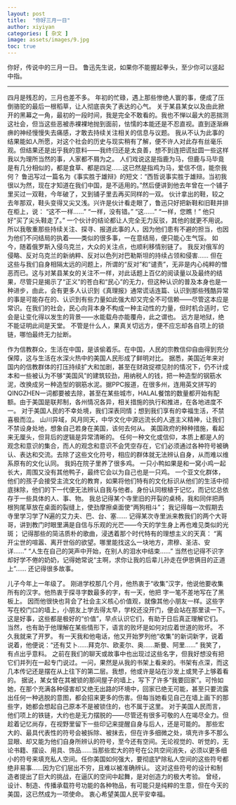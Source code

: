 ```yaml
---
layout: post
title:  "你好三月一日"
author: xiyiyan
categories: [ 杂文 ]
image: assets/images/9.jpg
toc: true
---
```


你好，传说中的三月一日。
鲁迅先生说，如果你不能握起拳头，至少你可以竖起中指。

----

四月是残忍的，三月也差不多。
年初的忙碌，遇上那些惨绝人寰的事，便成了压倒骆驼的最后一根稻草，让人彻底丧失了表达的心气。
关于某县某女以及由此掀开的黑幕之一角，最初的一段时间，我是完全不敢看的。我也不惮以最大的恶揣测这社会，但当这些恶被赤裸裸地抛到面前，怯懦的本能还是不忍直视。直到逐渐麻痹的神经慢慢失去痛感，才敢去持续关注相关的信息与议题。
我从不认为此事的结果能如人所愿，对这个社会的历史与现实稍有了解，便不许人对此存有丝毫乐观。但结果还是出乎我的意料——我终归还是太良善，想不到连把谎扯圆一些这样我以为理所当然的事，人家都不屑为之。
人们戏说这是指鹿为马，但鹿与马毕竟是有几分相似的，都是食草、都是四足……这已然是指鸡为马，爱信不信，能奈我何？
鲁迅写过一篇名为《事实胜于雄辩》的短文：“西哲说事实胜于雄辩。当初我很以为然，现在才知道在我们中国，是不适用的。”然后便讲到他去年曾在一个铺子里买过一双鞋，今年破了，又到铺子里去再买同样的一双。
伙计拿出的鞋，较之去年那双，鞋头变得又尖又浅。兴许是伙计看走眼了，鲁迅只好把新鞋和旧鞋并排在柜上，说：
“这不一样……”
“一样，没有错。”
“这……”
“一样，您瞧！”
他只好“买了尖头鞋走了。”
一个伙计的结论都让人完全无力反驳，其他的就更不用说。
所以我敬重那些持续关注、探寻、报道此事的人，因为他们患有不避的担当，也因为他们不问结局的执着——类似的很多事，一在意结局，便只能心生气馁。
如今，随着俄罗斯入侵乌克兰，大众的关注点，也顺利移情别链了。
我反对俄军的侵略、反对乌克兰的新纳粹、反对以色列对巴勒斯坦的持续占领和侵害……
但在这些与我们自身相隔太远的问题上，所谓的“反对”和“谴责”，无非是内心纯粹的憎恶而已。这与对某县某女的关注不一样，对此话题上百亿的阅读量以及最终的结果，尽管只是揭示了“正义”的苍白和“民心”的无力，但这种认识的普及本身也是一种进步，由此，会有更多人认识到《真理报》通常谎话连篇、认识到那些残酷异常的事是可能存在的、认识到有些力量如此强大却又完全不可信赖——尽管这本应是常识。在我们的社会，民心向背本身不构成一种主动性的力量，但时机合适时，它会是让变化得以发生的背景——水能载舟亦能覆舟，此之谓也。
远方是地狱，绝不能证明此间是天堂。
不管是什么人，果真关切远方，便不应忘却各自项上的锁链，哪怕最终无力扯断。

作为信教群众，生活在中国，是该偷着乐。在中国，人民的宗教信仰自由得到充分保障，这与生活在水深火热中的美国人民形成了鲜明对比。
据悉，美国近年来对国内的信教群体的打压持续扩大和加剧，甚至在财政捉襟见肘的情况下，仍不计成本和一些被认为不够“美国风”的建筑较劲，用纳税人的钱，把一种造型的钢筋水泥，改换成另一种造型的钢筋水泥。据PPC报道，在很多州，连用英文拼写的QINGZHEN一词都要被去除，甚至在某些城市，HALAL餐馆的数量都开始有配额。由于美国是联邦制，各州情况各异，相关措施的执行和推进，在各地进度不一。
对于美国人民的不幸处境，我们深表同情；想到我们享有的幸福生活，不禁喜极而泣。
山川异域，风月同天，中华文化中源远流长的人道主义精神，让我们不禁设身处地，想象自己若身在美国，该何去何从。
美国政府的种种措施，看起来无厘头，但背后的逻辑是异常清晰的。
任何一种文化或信仰，本质上都是人的观念和意识的集合，而人的观念和意识不会凭空存在，它们必须通过各种符号被确认、表达和交流。去除了这些文化符号，相应的群体就无法辨认自身，从而难以维系原有的文化认同。
我妈在院子里养了很多鸡。
一只小鸭如果是和一窝小鸡一起长大，周围又没有其他鸭子，最终它会以为自己也是一只鸡。
一个亚文化群体，他们的孩子会接受主流文化的教育，如果将他们特有的文化标识从他们的生活中彻底抹除，他们的下一代便无法辨认自我与他者。身份认同根植于记忆，而记忆总依存于一些具体的人、事、物。
我总记得某个寺里旧的开裂的桌椅，我和同伴把两根狗尾草放在桌面的裂缝上，使劲摩擦桌面使“两狗相斗”；
我记得每一次假期去寺里学习学了N遍的艾力夫、巴、台、塞……
记得某次寺里派来教我们的两个大哥哥，讲到教门时眼里满是自信与乐观的光芒——今天的学生身上再也难见类似的光斑；
记得那些的简洁质朴的歌曲，浸透着那个时代特有的理想主义的天真：
“离开尘世的喧嚣、离开世俗的欲望。哪里能找这么一块地方，肃穆、圣洁、安详……”
“人生在自己的哭声中开始，在别人的泪水中结束……”
当然也记得不识字却好学不倦的奶奶，记得她常说“主啊，求你让我的后辈儿孙走在伊思俩目的正道上”……
还记得很多故事。

儿子今年上一年级了。
刚进学校那几个月，他热衷于“收集”汉字，他说他要收集所有的汉字。他热衷于探寻字数最多的字，有一天，他把 字一笔不差地写在了黑板上。
因而他很快也背会了社会主义核心价值观，就像其他小朋友一样。这些字写在校门口的墙上，小朋友上学去得太早，学校还没开门，便会站在那里读一下。
这是好事，这些都是极好的“价值”，早点认识它们，有助于日后真正理解它们。
当然，也有助于他理解在某些情形下，语言的败坏是如何对应着世道的败坏。
不久我就来了开罗。
有一天我和他电话，他又开始罗列他“收集”的新词新字，说着说着，他便说：“还有艾卜……拜克尔、欧麦尔、奥……斯曼、阿里……”
我笑了，有点出乎意料。
之前在我们的聊天或故事中也出现过这些名字，但我好想没有把它们并列在一起专门说过。一问，果然是从我的书架上看来的。书架有点深，而这几本传记还是摆在从上往下的第二层。我想，他或许是站在沙发上或凳子上够着看的。
据说，某女曾在其被锁的那间屋子的墙上，写下了许多“我要回家”。可怜如她，在那个充满各种侵害却又绝无出路的环境中，回家已绝无可能，甚至只要流露出任何一种逃脱的意图，都会招来更多的伤害。但每当她看见自己在墙上画下的那些字，她都会想起自己原本不是被锁住的，也不属于这里。
对于美国人民而言，他们项上的铁链，大约也是无力摆脱的——尽管还有很多可敬的人在竭尽全力。但趁着记忆尚存，在视野里留下一些印记来提醒自身与后人，还是可能的。
那些宏大的、最具代表性的符号会被拆除、被抹去，但在许多细微之处，填充许多不那么显眼、却又能为他们自身所辨认的符号，至今还有空间。无论视觉的、听觉的，无论书籍、摆设、用具、饰品……当那些宏大的符号在公共空间消失，必须以更多细小的符号来填充私人空间。任你美国如何强大，要彻底铲除私人空间的这些符号都绝非易事……因为它们层出不穷，且难以被准确辨认。
这对这些符号的设计和制造者提出了巨大的挑战，在逼仄的空间中起舞，是对创造力的极大考验。
曾经，设计、制造、传播承载符号功能的各种物品，有可能只是纯粹的生意，但在今天的美国，这已然成为一项使命。
衷心希望美国人民平安幸福。
